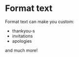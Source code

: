 # Format text

Format text can make you custom:
- thankyou-s
- invitations
- apologies

and much more!
